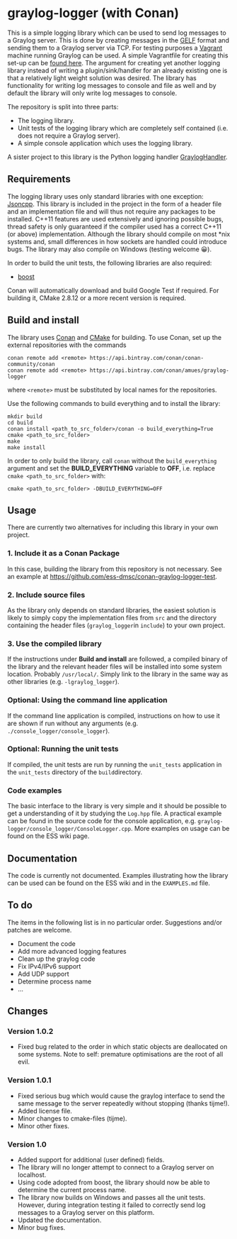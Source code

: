 # graylog-logger (with Conan)
This is a simple logging library which can be used to send log messages to a Graylog server. This is done by creating messages in the [GELF](http://docs.graylog.org/en/2.1/pages/gelf.html) format and sending them to a Graylog server via TCP. For testing purposes a [Vagrant](https://www.vagrantup.com/) machine running Graylog can be used. A simple Vagrantfile for creating this set-up can be [found here](https://github.com/ess-dmsc/graylog-machine). The argument for creating yet another logging library instead of writing a plugin/sink/handler for an already existing one is that a relatively light weight solution was desired. The library has functionality for writing log messages to console and file as well and by default the library will only write log messages to console.

The repository is split into three parts:

* The logging library.
* Unit tests of the logging library which are completely self contained (i.e. does not require a Graylog server).
* A simple console application which uses the logging library.

A sister project to this library is the Python logging handler [GraylogHandler](https://github.com/ess-dmsc/graylog-handler).

## Requirements
The logging library uses only standard libraries with one exception: [Jsoncpp](https://github.com/open-source-parsers/jsoncpp). This library is included in the project in the form of a header file and an implementation file and will thus not require any packages to be installed.
C++11 features are used extensively and ignoring possible bugs, thread safety is only guaranteed if the compiler used has a correct C++11 (or above) implementation. Although the library should compile on most \*nix systems and, small differences in how sockets are handled could introduce bugs. The library may also compile on Windows (testing welcome 😀).

In order to build the unit tests, the following libraries are also required:

* [boost](http://boost.org)

Conan will automatically download and build Google Test if required. For building it, CMake 2.8.12 or a more recent version is required.

## Build and install
The library uses [Conan](https://conan.io) and [CMake](https://cmake.org) for building. To use Conan, set up the external repositories with the commands

```
conan remote add <remote> https://api.bintray.com/conan/conan-community/conan
conan remote add <remote> https://api.bintray.com/conan/amues/graylog-logger
```
where `<remote>` must be substituted by local names for the repositories.

Use the following commands to build everything and to install the library:

```
mkdir build
cd build
conan install <path_to_src_folder>/conan -o build_everything=True
cmake <path_to_src_folder>
make
make install
```

In order to only build the library, call `conan` without the `build_everything` argument and set the **BUILD_EVERYTHING** variable to **OFF**, i.e. replace `cmake <path_to_src_folder>` with:

```
cmake <path_to_src_folder> -DBUILD_EVERYTHING=OFF
```

## Usage
There are currently two alternatives for including this library in your own project.

### 1. Include it as a Conan Package
In this case, building the library from this repository is not necessary. See an example at https://github.com/ess-dmsc/conan-graylog-logger-test.

### 2. Include source files
As the library only depends on standard libraries, the easiest solution is likely to simply copy the implementation files from ```src``` and the directory containing the header files (```graylog_logger```in ```include```) to your own project.

### 3. Use the compiled library
If the instructions under **Build and install** are followed, a compiled binary of the library and the relevant header files will be installed into some system location. Probably ```/usr/local/```. Simply link to the library in the same way as other libraries (e.g. ```-lgraylog_logger```).

### Optional: Using the command line application
If the command line application is compiled, instructions on how to use it are shown if run without any arguments (e.g. ```./console_logger/console_logger```).

### Optional: Running the unit tests
If compiled, the unit tests are run by running the ```unit_tests``` application in the ```unit_tests``` directory of the ```build```directory.

### Code examples
The basic interface to the library is very simple and it should be possible to get a understanding of it by studying the ``Log.hpp`` file. A practical example can be found in the source code for the console application, e.g. ``graylog-logger/console_logger/ConsoleLogger.cpp``. More examples on usage can be found on the ESS wiki page.

## Documentation
The code is currently not documented. Examples illustrating how the library can be used can be found on the ESS wiki and in the `EXAMPLES.md` file.

## To do
The items in the following list is in no particular order. Suggestions and/or patches are welcome.

* Document the code
* Add more advanced logging features
* Clean up the graylog code
* Fix IPv4/IPv6 support
* Add UDP support
* Determine process name
* ...

## Changes

### Version 1.0.2
* Fixed bug related to the order in which static objects are deallocated on some systems. Note to self: premature optimisations are the root of all evil.

### Version 1.0.1
* Fixed serious bug which would cause the graylog interface to send the same message to the server repeatedly without stopping (thanks tijme!).
* Added license file.
* Minor changes to cmake-files (tijme).
* Minor other fixes.

### Version 1.0

* Added support for additional (user defined) fields.
* The library will no longer attempt to connect to a Graylog server on localhost.
* Using code adopted from boost, the library should now be able to determine the current process name.
* The library now builds on Windows and passes all the unit tests. However, during integration testing it failed to correctly send log messages to a Graylog server on this platform.
* Updated the documentation.
* Minor bug fixes.
